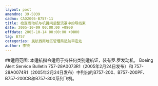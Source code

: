 ```yaml
---
layout: post
amendno: 39-5039
cadno: CAD2005-B757-11
title: 检查发动机与机翼间后整流罩中的导线束
date: 2005-10-09 00:00:00 +0800
effdate: 2005-10-14 00:00:00 +0800
tag: B757
categories: 民航西南地区管理局适航审定处
author: 李锐
---
```


##适用范围:
本适航指令适用于持任何类别适航证，装有罗.罗发动机， Boeing Alert Service Bulletin 757-28A0073R1（2005年2月24日发布）和 757-28A0074R1（2005年2月24日发布）中列出的B757-200、B757-200PF、B757-200CB和B757-300系列飞机。

